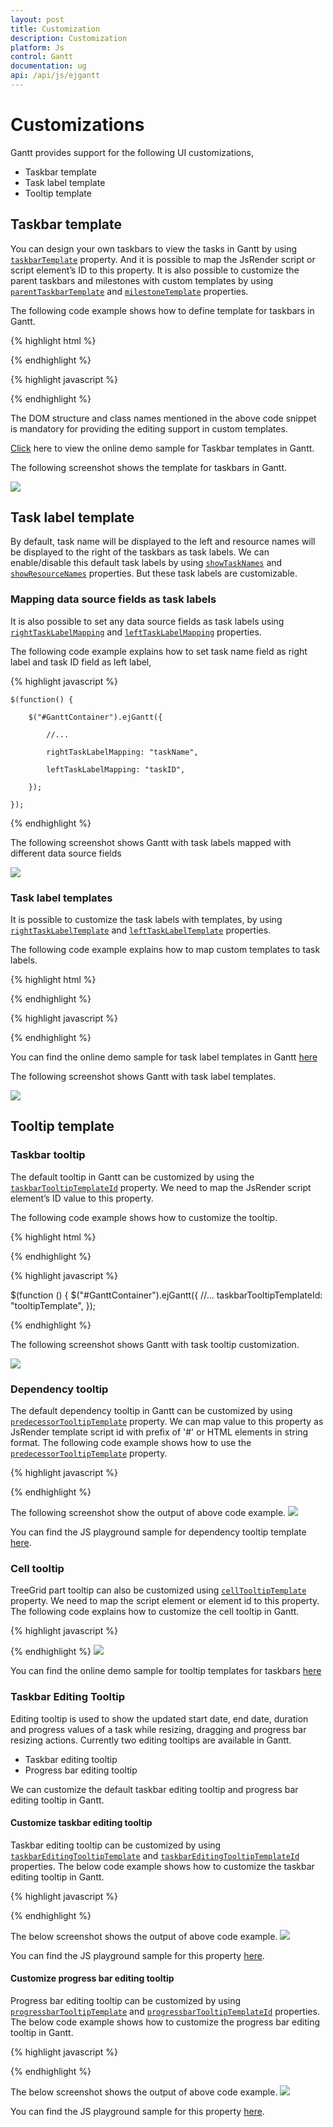 ```yaml
---
layout: post
title: Customization
description: Customization
platform: Js
control: Gantt
documentation: ug
api: /api/js/ejgantt
---
```

# Customizations 

Gantt provides support for the following UI customizations,

* Taskbar template
* Task label template
* Tooltip template

## Taskbar template

You can design your own taskbars to view the tasks in Gantt by using [`taskbarTemplate`](/api/js/ejgantt#members:taskbartemplate "taskbarTemplate") property. And it is possible to map the JsRender script or script element’s ID to this property. It is also possible to customize the parent taskbars and milestones with custom templates by using [`parentTaskbarTemplate`](/api/js/ejgantt#members:parenttaskbartemplate "parentTaskbarTemplate") and [`milestoneTemplate`](/api/js/ejgantt#members:milestonetemplate "milestoneTemplate") properties. 

The following code example shows how to define template for taskbars in Gantt. 

{% highlight html %}
<div id="GanttContainer" style="height:450px;width:100%;" />
{% endhighlight %}

{% highlight javascript %}
<script type="text/x-jsrender" id="taskbarTemplate">

    <div class="e-gantt-template-taskbar bg-color">

        <div>

            //…

        </div>

        <div class="e-gantt-template-progressbar">

        </div>

    </div>

</script>

<script type="text/x-jsrender" id="parentTaskbarTemplate">

    <div class="e-gantt-template-taskbar">

        //…

        <div class="e-gantt-template-progressbar">

        </div>

    </div>

</script>

<script type="text/x-jsrender" id="milestoneTemplate">

    <div class="e-gantt-template-milestone" style="background-color:transparent;">

        <div class="e-gantt-milestone milestone-top"></div>

        <div class="e-gantt-milestone milestone-bottom"></div>

    </div>

</script>

<script>
    $(function() {

        $("#GanttContainer").ejGantt({

            //…

            taskbarTemplate: "#taskbarTemplate",

            parentTaskbarTemplate: "#parentTaskbarTemplate",

            milestoneTemplate: "#milestoneTemplate",

        });

    });
</script>

{% endhighlight %}

The DOM structure and class names mentioned in the above code snippet is mandatory for providing the editing support in custom templates.

[Click](http://js.syncfusion.com/demos/web/#!/bootstrap/gantt/customizations/taskbartemplate) here to view the online demo sample for Taskbar templates in Gantt.

The following screenshot shows the template for taskbars in Gantt.

![](/js/Gantt/Customization_images/Customization_img1.png)

## Task label template

By default, task name will be displayed to the left and resource names will be displayed to the right of the taskbars as task labels. We can enable/disable this default task labels by using [`showTaskNames`](/api/js/ejgantt#members:showtasknames) and [`showResourceNames`](/api/js/ejgantt#members:showresourcenames) properties. But these task labels are customizable.

### Mapping data source fields as task labels

It is also possible to set any data source fields as task labels using [`rightTaskLabelMapping`](/api/js/ejgantt#members:righttasklabelmapping "rightTaskLabelMapping") and [`leftTaskLabelMapping`](/api/js/ejgantt#members:lefttasklabelmapping "leftTaskLabelMapping") properties.

The following code example explains how to set task name field as right label and task ID field as left label,

{% highlight javascript %}

    $(function() {

        $("#GanttContainer").ejGantt({

            //...

            rightTaskLabelMapping: "taskName",

            leftTaskLabelMapping: "taskID",

        });

    });

{% endhighlight %}

The following screenshot shows Gantt with task labels mapped with different data source fields

![](/js/Gantt/Customization_images/Customization_img4.png)

### Task label templates

It is possible to customize the task labels with templates, by using [`rightTaskLabelTemplate`](/api/js/ejgantt#members:righttasklabeltemplate "rightTaskLabelTemplate") and [`leftTaskLabelTemplate`](/api/js/ejgantt#members:lefttasklabeltemplate "leftTaskLabelTemplate") properties.

The following code example explains how to map custom templates to task labels.

{% highlight html %}
<div id="GanttContainer" style="width:100%;height:450px;" />
{% endhighlight %}

{% highlight javascript %}
<script id="rightLabelTemplate" type="text/x-jsrender">

    {{"{{"}}if #data['resourceNames']{{}}}}

    <div>

        {{"{{"}}for resourceInfo{{}}}}

        <img src="14.2.0.26/themes/web/content/images/gantt/{{"{{"}}:resourceName{{}}}}.png" height="30px" />

        <span style="margin-left:5px;">{{"{{"}}:resourceName{{}}}}</span> {{"{{"}}:~_getSeparator(#get("array").data.length,#index){{}}}} {{"{{"}}/for{{}}}}

    </div>

    {{/if}}

</script>

<script id="leftLabelTemplate" type="text/x-jsrender">

    <div style="padding-top:5px;">

        <span>{{"{{"}}:#data['taskName']{{}}}}  [{{"{{"}}:status{{}}}}%]</span>

    </div>

</script>

<script>
    $(function() {

        $("#GanttContainer").ejGantt({

            //...

            rightTaskLabelTemplate: "#rightLabelTemplate",

            leftTaskLabelTemplate: "#leftLabelTemplate",

        });

    });
</script>
{% endhighlight %}

You can find the online demo sample for task label templates in Gantt [here](http://js.syncfusion.com/demos/web/#!/bootstrap/gantt/customizations/tasklabeltemplate)

The following screenshot shows Gantt with task label templates.

![](/js/Gantt/Customization_images/Customization_img2.png)

## Tooltip template

### Taskbar tooltip

The default tooltip in Gantt can be customized by using the [`taskbarTooltipTemplateId`](/api/js/ejgantt#members:taskbartooltiptemplateid "taskbarTooltipTemplateId") property. We need to map the JsRender script element’s ID value to this property.

The following code example shows how to customize the tooltip.

{% highlight html %}
<div id="GanttContainer" style="width:100%;height:450px;" />
{% endhighlight %}

{% highlight javascript %}
<script type="text/x-jsrender" id="tooltipTemplate">

    <table>

       {{"{{"}}if #data['resourceNames']{{}}}}

        <tr>

            <td rowspan="3" style="padding:3px"><img src="14.2.0.26/themes/web/content/images/gantt/{{"{{"}}:#data['resourceNames']{{}}}}.png" height="40px" /></td>

            <td style="padding:3px"><b>Task done By:</b></td>

            <td style="padding:3px">{{"{{"}}:#data['resourceNames']{{}}}}</td>

        </tr>

        {{/if{{}}}}

        <tr>

            <td style="padding:3px"><b>Starts On:</b></td>

            <td style="padding:3px">{{"{{"}}:~_ganttDateFormatter("startDate"){{}}}}</td>

        </tr>

        <tr>

            <td style="padding:3px"><b>Ends On:</b></td>

            <td style="padding:3px">{{"{{"}}:~_ganttDateFormatter("endDate"){{}}}}</td>

        </tr>

    </table>

</script>

$(function () { $("#GanttContainer").ejGantt({ //… taskbarTooltipTemplateId: "tooltipTemplate",  });

</script>
{% endhighlight %}

The following screenshot shows Gantt with task tooltip customization.

![](/js/Gantt/Customization_images/Customization_img3.png)

### Dependency tooltip

The default dependency tooltip in Gantt can be customized by using [`predecessorTooltipTemplate`](/api/js/ejgantt#members:predecessortooltiptemplate "predecessorTooltipTemplate") property. We can map value to this property as  JsRender template script id with prefix of '#' or HTML elements in string format. The following code example shows how to use the [`predecessorTooltipTemplate`](/api/js/ejgantt#members:predecessortooltiptemplate "predecessorTooltipTemplate") property.

{% highlight javascript %}

<script type="text/javascript">
    $("#GanttContainer").ejGantt({
        //...
        enableTaskbarTooltip: true,
        predecessorTooltipTemplate: "#ToolTipTemplate",
    })

    $.views.helpers({
        _Type: getType,
        _Lag: getLag
    });

    function getType() {
        return this.data.linkText;
    }

    function getLag() {
        return this.data.offset + " " + this.data.offsetUnit;        
    }
</script>

<script id="ToolTipTemplate" type="text/x-jsrender">

    <table>
            <tr>
                <td><b>Type:</b></td>
                <td><i>{{:~_Type()}}</i></td>
            </tr>
            <tr>
                <td><b>Lag:</b></td>
                <td><i>{{:~_Lag()}}</i></td>
            </tr>
    </table>

</script>

{% endhighlight %}

The following screenshot show the output of above code example.
![](/js/Gantt/Customization_images/Customization_img8.png)

You can find the JS playground sample for dependency tooltip template [here](http://jsplayground.syncfusion.com/Sync_f5fvhwfi).

### Cell tooltip 

TreeGrid part tooltip can also be customized using [`cellTooltipTemplate`](/api/js/ejgantt#members:celltooltiptemplate) property. We need to map the script element or element id to this property. The following code explains how to customize the cell tooltip in Gantt.

{% highlight javascript %}
<script type="text/javascript">
    $("#GanttContainer").ejGantt({

        //...

        showGridCellTooltip: true,

        cellTooltipTemplate: "#CustomToolTip",

    })

    $.views.helpers({
        _TaskID: getTaskID,
        _TaskName: getTaskName
    });

    function getTaskID() {

        return this.data.record["taskId"];

    }

    function getTaskName() {

        return this.data.record["taskName"];

    }
</script>

<script id="CustomToolTip" type="text/x-jsrender">

    <table>

        <tr>

            <td>Id:</td>

            <td>{{"{{"}}:~_TaskID(){{}}}}</td>

        </tr>

        <tr>

            <td>Name:</td>

            <td>{{"{{"}}:~_TaskName(){{}}}}</td>

        </tr>

    </table>

</script>
{% endhighlight %}
![](/js/Gantt/Customization_images/Customization_img5.png)

You can find the online demo sample for tooltip templates for taskbars [here](http://js.syncfusion.com/demos/web/#!/bootstrap/gantt/customizations/tooltiptemplate)

### Taskbar Editing Tooltip

Editing tooltip is used to show the updated start date, end date, duration and progress values of a task while resizing, dragging and progress bar resizing actions. Currently two editing tooltips are available in Gantt.

* Taskbar editing tooltip
* Progress bar editing tooltip

We can customize the default taskbar editing tooltip and progress bar editing tooltip in Gantt.

#### Customize taskbar editing tooltip

Taskbar editing tooltip can be customized by using [`taskbarEditingTooltipTemplate`](/api/js/ejgantt#members:taskbareditingtooltiptemplate) and [`taskbarEditingTooltipTemplateId`](/api/js/ejgantt#members:taskbareditingtooltiptemplateid) properties. The below code example shows how to customize the taskbar editing tooltip in Gantt.

{% highlight javascript %}

<script id="taskbar_editing_tooltip_template" type="text/x-jsrender">
    <table>
        <tr>
            <td colspan="2" style="padding:3px;font-weight:bold;font-style:italic">{{:taskName}}</td>
        </tr>
        <tr>
            <td style="padding:3px;font-weight:bold">Start Date</td>
            <td style="padding:3px">{{:~getStartDate(#data)}}</td>
        </tr>
        <tr>
            <td style="padding:3px;font-weight:bold">End Date</td>
            <td style="padding:3px">{{:~getEndDate(#data)}}</td>
        </tr>
        <tr>
            <td style="padding:3px;font-weight:bold">Duration</td>
            <td style="padding:3px">{{:duration}} {{:durationUnit}}</td>
        </tr>
    </table>
</script>
<script>
    $.views.helpers({
            getStartDate: function () {
                return ej.format(this.data.startDate, "MM/dd/yyyy", "en-US");
            },
            getEndDate: function () {
                return ej.format(this.data.endDate, "MM/dd/yyyy", "en-US");
            }
        });

    $(function() {
        $("#GanttContainer").ejGantt({
            //...
            taskbarEditingTooltipTemplateId: "taskbar_editing_tooltip_template",
        });
    });
</script>
{% endhighlight %}

The below screenshot shows the output of above code example.
![](/js/Gantt/Customization_images/Customization_img6.png)

You can find the JS playground sample for this property [here](http://jsplayground.syncfusion.com/Sync_khndhguw).

#### Customize progress bar editing tooltip

Progress bar editing tooltip can be customized by using [`progressbarTooltipTemplate`](/api/js/ejgantt#members:progressbartooltiptemplate) and [`progressbarTooltipTemplateId`](/api/js/ejgantt#members:progressbartooltiptemplateid) properties. The below code example shows how to customize the progress bar editing tooltip in Gantt.

{% highlight javascript %}

<script id="progressbar_editing_tooltip_template" type="text/x-jsrender">
    <table>
        <tr>
            <td colspan="2" style="padding:3px;font-weight:bold;font-style:italic">{{:taskName}}</td>
        </tr>
        <tr>
            <td style="padding:3px;font-weight:bold">Task Status</td>
            <td style="padding:3px">{{:status}}%</td>
        </tr>
    </table>
</script>
<script>
    $(function() {
        $("#GanttContainer").ejGantt({
            //...
            progressbarTooltipTemplateId: "progressbar_editing_tooltip_template",
        });
    });
</script>
{% endhighlight %}

The below screenshot shows the output of above code example.
![](/js/Gantt/Customization_images/Customization_img7.png)

You can find the JS playground sample for this property [here](http://jsplayground.syncfusion.com/Sync_aakdzajo).
